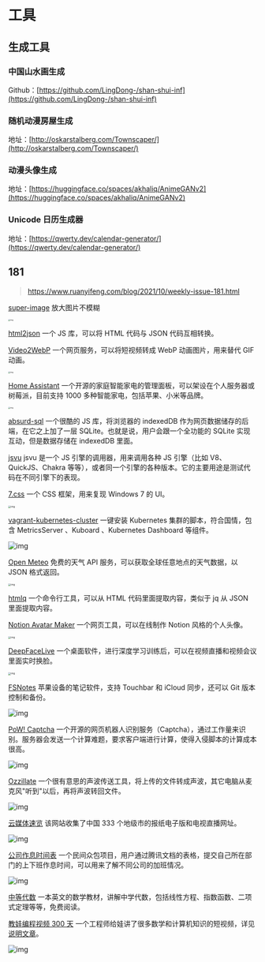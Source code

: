 # 工具

##

## 生成工具

### 中国山水画生成

Github：[https://github.com/LingDong-/shan-shui-inf](https://github.com/LingDong-/shan-shui-inf)

### 随机动漫房屋生成

地址：[http://oskarstalberg.com/Townscaper/](http://oskarstalberg.com/Townscaper/)

### 动漫头像生成

地址：[https://huggingface.co/spaces/akhaliq/AnimeGANv2](https://huggingface.co/spaces/akhaliq/AnimeGANv2)

### Unicode 日历生成器

地址：[https://qwerty.dev/calendar-generator/](https://qwerty.dev/calendar-generator/)

## 181

> https://www.ruanyifeng.com/blog/2021/10/weekly-issue-181.html

[super-image](https://huggingface.co/spaces/eugenesiow/super-image) 放大图片不模糊

<img src="https://static.yoouu.cn/imgs/doc/basic/resource/202111031905414.jpeg" alt="img" style="zoom:25%;" />

[html2json](https://github.com/Jxck/html2json) 一个 JS 库，可以将 HTML 代码与 JSON 代码互相转换。

[Video2WebP](https://video2webp.mattj.io/) 一个网页服务，可以将短视频转成 WebP 动画图片，用来替代 GIF 动画。

<img src="https://static.yoouu.cn/imgs/doc/basic/resource/202111031906426.jpeg" alt="img" style="zoom:25%;" />

[Home Assistant](https://www.home-assistant.io/) 一个开源的家庭智能家电的管理面板，可以架设在个人服务器或树莓派，目前支持 1000 多种智能家电，包括苹果、小米等品牌。

<img src="https://static.yoouu.cn/imgs/doc/basic/resource/202111031906839.jpeg" alt="img" style="zoom:25%;" />

[absurd-sql](https://github.com/jlongster/absurd-sql) 一个很酷的 JS 库，将浏览器的 indexedDB 作为网页数据储存的后端，在它之上加了一层 SQLite。也就是说，用户会跟一个全功能的 SQLite 实现互动，但是数据存储在 indexedDB 里面。

[jsvu](https://github.com/GoogleChromeLabs/jsvu) jsvu 是一个 JS 引擎的调用器，用来调用各种 JS 引擎（比如 V8、QuickJS、Chakra 等等），或者同一个引擎的各种版本。它的主要用途是测试代码在不同引擎下的表现。

[7.css](https://github.com/khang-nd/7.css) 一个 CSS 框架，用来复现 Windows 7 的 UI。

<img src="https://static.yoouu.cn/imgs/doc/basic/resource/202111031906399.jpeg" alt="img" style="zoom:33%;" />

[vagrant-kubernetes-cluster](https://github.com/ameizi/vagrant-kubernetes-cluster) 一键安装 Kubernetes 集群的脚本，符合国情，包含 MetricsServer 、Kuboard 、Kubernetes Dashboard 等组件。

![img](https://static.yoouu.cn/imgs/doc/basic/resource/202111031907495.jpeg)

[Open Meteo](https://open-meteo.com/en/docs) 免费的天气 API 服务，可以获取全球任意地点的天气数据，以 JSON 格式返回。

<img src="https://static.yoouu.cn/imgs/doc/basic/resource/202111031907466.jpeg" alt="img" style="zoom:33%;" />

[htmlq](https://github.com/mgdm/htmlq) 一个命令行工具，可以从 HTML 代码里面提取内容，类似于 jq 从 JSON 里面提取内容。

[Notion Avatar Maker](https://notion-avatar.vercel.app/zh) 一个网页工具，可以在线制作 Notion 风格的个人头像。

<img src="https://static.yoouu.cn/imgs/doc/basic/resource/202111031908344.jpeg" alt="img" style="zoom:33%;" />

[DeepFaceLive](https://github.com/iperov/DeepFaceLive) 一个桌面软件，进行深度学习训练后，可以在视频直播和视频会议里面实时换脸。

<img src="https://static.yoouu.cn/imgs/doc/basic/resource/202111031909436.jpeg" alt="img" style="zoom:33%;" />

[FSNotes](https://fsnot.es/) 苹果设备的笔记软件，支持 Touchbar 和 iCloud 同步，还可以 Git 版本控制和备份。

![img](https://static.yoouu.cn/imgs/doc/basic/resource/202111031914027.jpeg)

[PoW! Captcha](https://git.sequentialread.com/forest/pow-captcha) 一个开源的网页机器人识别服务（Captcha），通过工作量来识别。服务器会发送一个计算难题，要求客户端进行计算，使得入侵脚本的计算成本很高。

![img](https://static.yoouu.cn/imgs/doc/basic/resource/202111031915159.jpeg)

[Ozzillate](https://www.ozzillate.com/) 一个很有意思的声波传送工具，将上传的文件转成声波，其它电脑从麦克风"听到"以后，再将声波转回文件。

![img](https://static.yoouu.cn/imgs/doc/basic/resource/202111031915752.jpeg)

[云媒体速览](https://laosheng.top/fly/) 该网站收集了中国 333 个地级市的报纸电子版和电视直播网址。

![img](https://static.yoouu.cn/imgs/doc/basic/resource/202111031918843.jpeg)

[公司作息时间表](https://github.com/WorkerLivesMatter/WorkingTime) 一个民间众包项目，用户通过腾讯文档的表格，提交自己所在部门的上下班作息时间，可以用来了解不同公司的加班情况。

![img](https://static.yoouu.cn/imgs/doc/basic/resource/202111031918598.jpeg)

[中等代数](https://saylordotorg.github.io/text_intermediate-algebra/index.html) 一本英文的数学教材，讲解中学代数，包括线性方程、指数函数、二项式定理等等，免费阅读。

[教娃编程视频 300 天](https://zhihua-lai.com/teaching/ch/) 一个工程师给娃讲了很多数学和计算机知识的短视频，详见[说明文章](https://justyy.com/archives/45834)。

![img](https://static.yoouu.cn/imgs/doc/basic/resource/202111031919732.jpeg)
